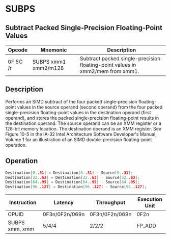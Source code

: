 # SUBPS
 
## Subtract Packed Single-Precision Floating-Point Values
 
 
|Opcode|Mnemonic|Description|
|-|-|-|
|0F 5C /r|SUBPS xmm1 xmm2/m128|Subtract packed single-precision floating-point values in xmm2/mem from xmm1.|
 
## Description
 
Performs an SIMD subtract of the four packed single-precision floating-point values in the source operand (second operand) from the four packed single-precision floating-point values in the destination operand (first operand), and stores the packed single-precision floating-point results in the destination operand. The source operand can be an XMM register or a 128-bit memory location. The destination operand is an XMM register. See Figure 10-5 in the IA-32 Intel Architecture Software Developer's Manual, Volume 1 for an illustration of an SIMD double-precision floating-point operation.
 
 
## Operation
 
```c
Destination[0..31] = Destination[0..31] - Source[0..31];
Destination[32..63] = Destination[32..63] - Source[32..63];
Destination[64..95] = Destination[64..95] - Source[64..95];
Destination[96..127] = Destination[96..127] - Source[96..127];

```
 
 
|Instruction|Latency|Throughput|Execution Unit|
|-|-|-|-|
|CPUID|0F3n/0F2n/069n|0F3n/0F2n/069n|0F2n|
|SUBPS xmm, xmm|5/4/4|2/2/2|FP_ADD|
